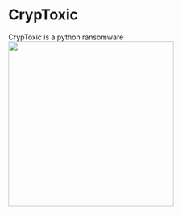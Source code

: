 # CrypToxic
CrypToxic is a python ransomware
<kbd>
<img src="https://cdn.discordapp.com/attachments/1066174115490312222/1087035215660200066/poison.png" width="328"></img>
  </kbd>
